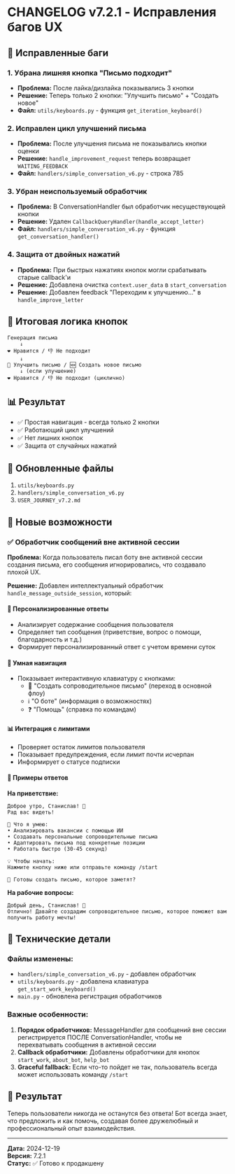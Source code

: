 # CHANGELOG v7.2.1 - Исправления багов UX

## 🐛 Исправленные баги

### 1. Убрана лишняя кнопка "Письмо подходит"
- **Проблема:** После лайка/дизлайка показывались 3 кнопки
- **Решение:** Теперь только 2 кнопки: "Улучшить письмо" + "Создать новое"
- **Файл:** `utils/keyboards.py` - функция `get_iteration_keyboard()`

### 2. Исправлен цикл улучшений письма
- **Проблема:** После улучшения письма не показывались кнопки оценки
- **Решение:** `handle_improvement_request` теперь возвращает `WAITING_FEEDBACK`
- **Файл:** `handlers/simple_conversation_v6.py` - строка 785

### 3. Убран неиспользуемый обработчик
- **Проблема:** В ConversationHandler был обработчик несуществующей кнопки
- **Решение:** Удален `CallbackQueryHandler(handle_accept_letter)`
- **Файл:** `handlers/simple_conversation_v6.py` - функция `get_conversation_handler()`

### 4. Защита от двойных нажатий
- **Проблема:** При быстрых нажатиях кнопок могли срабатывать старые callback'и
- **Решение:** Добавлена очистка `context.user_data` в `start_conversation`
- **Решение:** Добавлен feedback "Переходим к улучшению..." в `handle_improve_letter`

## 🎯 Итоговая логика кнопок

```
Генерация письма
    ↓
❤️ Нравится / 👎 Не подходит
    ↓
🔄 Улучшить письмо / 🆕 Создать новое письмо
    ↓ (если улучшение)
❤️ Нравится / 👎 Не подходит (циклично)
```

## 📊 Результат
- ✅ Простая навигация - всегда только 2 кнопки
- ✅ Работающий цикл улучшений
- ✅ Нет лишних кнопок
- ✅ Защита от случайных нажатий

## 🔄 Обновленные файлы
1. `utils/keyboards.py`
2. `handlers/simple_conversation_v6.py`  
3. `USER_JOURNEY_v7.2.md` 

## 🚀 Новые возможности

### ✅ Обработчик сообщений вне активной сессии

**Проблема:** Когда пользователь писал боту вне активной сессии создания письма, его сообщения игнорировались, что создавало плохой UX.

**Решение:** Добавлен интеллектуальный обработчик `handle_message_outside_session`, который:

#### 🎯 **Персонализированные ответы**
- Анализирует содержание сообщения пользователя
- Определяет тип сообщения (приветствие, вопрос о помощи, благодарность и т.д.)
- Формирует персонализированный ответ с учетом времени суток

#### 🔧 **Умная навигация**
- Показывает интерактивную клавиатуру с кнопками:
  - 🚀 "Создать сопроводительное письмо" (переход в основной флоу)
  - ℹ️ "О боте" (информация о возможностях)
  - ❓ "Помощь" (справка по командам)

#### 📊 **Интеграция с лимитами**
- Проверяет остаток лимитов пользователя
- Показывает предупреждения, если лимит почти исчерпан
- Информирует о статусе подписки

#### 🎨 **Примеры ответов**

**На приветствие:**
```
Доброе утро, Станислав! 👋
Рад вас видеть!

🎯 Что я умею:
• Анализировать вакансии с помощью ИИ
• Создавать персональные сопроводительные письма
• Адаптировать письма под конкретные позиции
• Работать быстро (30-45 секунд)

💡 Чтобы начать:
Нажмите кнопку ниже или отправьте команду /start

🚀 Готовы создать письмо, которое заметят?
```

**На рабочие вопросы:**
```
Добрый день, Станислав! 💼
Отлично! Давайте создадим сопроводительное письмо, которое поможет вам получить работу мечты!
```

## 🔧 Технические детали

### Файлы изменены:
- `handlers/simple_conversation_v6.py` - добавлен обработчик
- `utils/keyboards.py` - добавлена клавиатура `get_start_work_keyboard()`
- `main.py` - обновлена регистрация обработчиков

### Важные особенности:
1. **Порядок обработчиков:** MessageHandler для сообщений вне сессии регистрируется ПОСЛЕ ConversationHandler, чтобы не перехватывать сообщения в активной сессии
2. **Callback обработчики:** Добавлены обработчики для кнопок `start_work`, `about_bot`, `help_bot`
3. **Graceful fallback:** Если что-то пойдет не так, пользователь всегда может использовать команду `/start`

## 🎉 Результат

Теперь пользователи никогда не останутся без ответа! Бот всегда знает, что предложить и как помочь, создавая более дружелюбный и профессиональный опыт взаимодействия.

---

**Дата:** 2024-12-19  
**Версия:** 7.2.1  
**Статус:** ✅ Готово к продакшену 